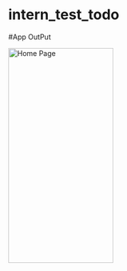 # intern_test_todo

#App OutPut
 

<img
      src="https://user-images.githubusercontent.com/62033575/216528472-356ee33c-5ced-496d-8fbf-0b1edcd6a513.jpg"
      alt="Home Page"
      width="210"
      height="430"/>

